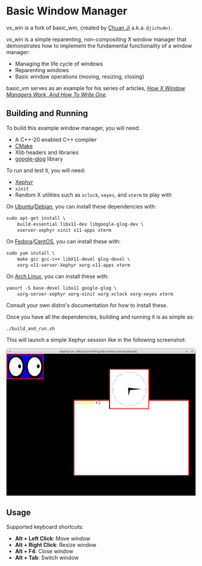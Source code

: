 Basic Window Manager
====================

vx_win is a fork of basic_wm, created by [Chuan Ji](https://github.com/jichu4n) a.k.a. `@jichu4n)`. 

vx_win is a simple reparenting, non-compositing X window manager that demonstrates
how to implement the fundamental functionality of a window manager:

  * Managing the life cycle of windows
  * Reparenting windows
  * Basic window operations (moving, resizing, closing)

basic_vm serves as an example for his series of articles,
[_How X Window Managers Work, And How To Write One_](https://jichu4n.com/posts/how-x-window-managers-work-and-how-to-write-one-part-i/).


Building and Running
--------------------

To build this example window manager, you will need:

* A C++-20 enabled C++ compiler
* [CMake](https://cmake.org/)
* Xlib headers and libraries
* [google-glog](https://code.google.com/p/google-glog/) library

To run and test it, you will need:

* [Xephyr](http://www.freedesktop.org/wiki/Software/Xephyr/)
* `xinit`
* Random X utilities such as `xclock`, `xeyes`, and `xterm` to play with

On [Ubuntu](https://www.ubuntu.com)/[Debian](https://www.debian.org/), you can
install these dependencies with:

    sudo apt-get install \
        build-essential libx11-dev libgoogle-glog-dev \
        xserver-xephyr xinit x11-apps xterm

On [Fedora](https://getfedora.org)/[CentOS](https://www.centos.org), you can install these with:

    sudo yum install \
        make gcc gcc-c++ libX11-devel glog-devel \
        xorg-x11-server-Xephyr xorg-x11-apps xterm

On [Arch Linux](http://www.archlinux.org), you can install these with:

    yaourt -S base-devel libx11 google-glog \
        xorg-server-xephyr xorg-xinit xorg-xclock xorg-xeyes xterm

Consult your own distro's documentation for how to install these.

Once you have all the dependencies, building and running it is as simple as:

    ./build_and_run.sh

This will launch a simple Xephyr session like in the following screenshot:

![Screenshot](vx_win_screenshot.png)


Usage
-----

Supported keyboard shortcuts:

* **Alt + Left Click**: Move window
* **Alt + Right Click**: Resize window
* **Alt + F4**: Close window
* **Alt + Tab**: Switch window

